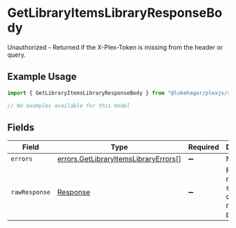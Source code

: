 # GetLibraryItemsLibraryResponseBody

Unauthorized - Returned if the X-Plex-Token is missing from the header or query.

## Example Usage

```typescript
import { GetLibraryItemsLibraryResponseBody } from "@lukehagar/plexjs/sdk/models/errors";

// No examples available for this model
```

## Fields

| Field                                                                                               | Type                                                                                                | Required                                                                                            | Description                                                                                         |
| --------------------------------------------------------------------------------------------------- | --------------------------------------------------------------------------------------------------- | --------------------------------------------------------------------------------------------------- | --------------------------------------------------------------------------------------------------- |
| `errors`                                                                                            | [errors.GetLibraryItemsLibraryErrors](../../../sdk/models/errors/getlibraryitemslibraryerrors.md)[] | :heavy_minus_sign:                                                                                  | N/A                                                                                                 |
| `rawResponse`                                                                                       | [Response](https://developer.mozilla.org/en-US/docs/Web/API/Response)                               | :heavy_minus_sign:                                                                                  | Raw HTTP response; suitable for custom response parsing                                             |